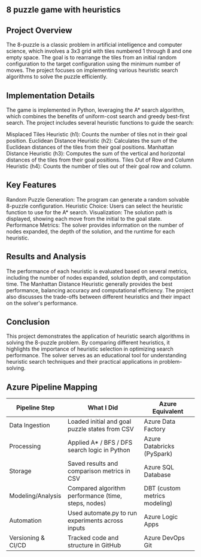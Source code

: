 ## 8 puzzle game with heuristics 


## Project Overview
 The 8-puzzle is a classic problem in artificial intelligence and computer science, which involves a 3x3 grid with tiles numbered 1 through 8 and one empty space. The goal is to rearrange the tiles from an initial random configuration to the target configuration using the minimum number of moves. The project focuses on implementing various heuristic search algorithms to solve the puzzle efficiently.

## Implementation Details

The game is implemented in Python, leveraging the A* search algorithm, which combines the benefits of uniform-cost search and greedy best-first search. The project includes several heuristic functions to guide the search:

Misplaced Tiles Heuristic (h1): Counts the number of tiles not in their goal position.
Euclidean Distance Heuristic (h2): Calculates the sum of the Euclidean distances of the tiles from their goal positions.
Manhattan Distance Heuristic (h3): Computes the sum of the vertical and horizontal distances of the tiles from their goal positions.
Tiles Out of Row and Column Heuristic (h4): Counts the number of tiles out of their goal row and column.

## Key Features

Random Puzzle Generation: The program can generate a random solvable 8-puzzle configuration.
Heuristic Choice: Users can select the heuristic function to use for the A* search.
Visualization: The solution path is displayed, showing each move from the initial to the goal state.
Performance Metrics: The solver provides information on the number of nodes expanded, the depth of the solution, and the runtime for each heuristic.

## Results and Analysis

The performance of each heuristic is evaluated based on several metrics, including the number of nodes expanded, solution depth, and computation time. The Manhattan Distance Heuristic generally provides the best performance, balancing accuracy and computational efficiency. The project also discusses the trade-offs between different heuristics and their impact on the solver's performance.


## Conclusion

This project demonstrates the application of heuristic search algorithms in solving the 8-puzzle problem. By comparing different heuristics, it highlights the importance of heuristic selection in optimizing search performance. The solver serves as an educational tool for understanding heuristic search techniques and their practical applications in problem-solving.

## Azure Pipeline Mapping

| Pipeline Step       | What I Did                                                | Azure Equivalent              |
|---------------------|-----------------------------------------------------------|-------------------------------|
| Data Ingestion      | Loaded initial and goal puzzle states from CSV            | Azure Data Factory            |
| Processing          | Applied A* / BFS / DFS search logic in Python             | Azure Databricks (PySpark)    |
| Storage             | Saved results and comparison metrics in CSV               | Azure SQL Database            |
| Modeling/Analysis   | Compared algorithm performance (time, steps, nodes)       | DBT (custom metrics modeling) |
| Automation          | Used automate.py to run experiments across inputs         | Azure Logic Apps              |
| Versioning & CI/CD  | Tracked code and structure in GitHub                      | Azure DevOps Git              |


